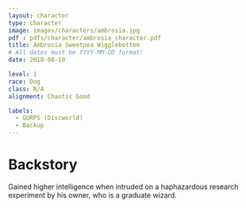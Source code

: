 ```yaml
---
layout: character
type: character
image: images/characters/ambrosia.jpg
pdf : pdfs/character/ambrosia_character.pdf
title: Ambrosia Sweetpea Wigglebottom
# All dates must be YYYY-MM-DD format!
date: 2018-08-10

level: 1
race: Dog
class: N/A
alignment: Chaotic Good

labels:
  - GURPS (Discworld)
  - Backup
---
```


# Backstory
Gained higher intelligence when intruded on a haphazardous research experiment by his owner, who is a graduate wizard. 
